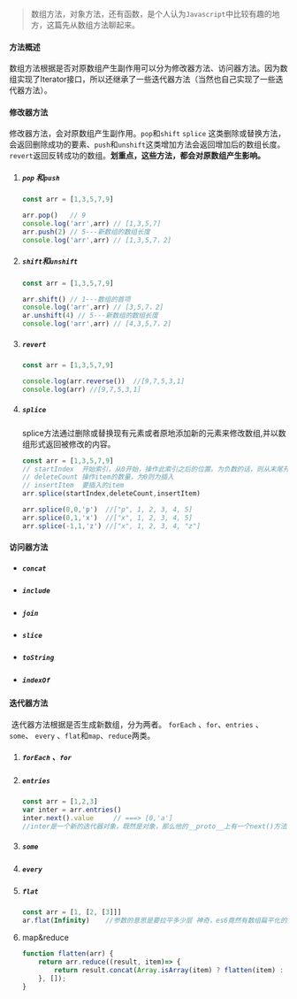 > 数组方法，对象方法，还有函数，是个人认为`Javascript`中比较有趣的地方，这篇先从数组方法聊起来。

#### 方法概述	

​		数组方法根据是否对原数组产生副作用可以分为修改器方法、访问器方法。因为数组实现了Iterator接口，所以还继承了一些迭代器方法（当然也自己实现了一些迭代器方法）。

#### 修改器方法

​		修改器方法，会对原数组产生副作用。`pop`和`shift`  `splice` 这类删除或替换方法，会返回删除成功的要素、`push`和`unshift`这类增加方法会返回增加后的数组长度。`revert`返回反转成功的数组。**划重点，这些方法，都会对原数组产生影响。**

1. ##### `pop` 和`push`

   ```javascript
   const arr = [1,3,5,7,9]
   
   arr.pop()   // 9
   console.log('arr',arr) // [1,3,5,7]
   arr.push(2) // 5---新数组的数组长度
   console.log('arr',arr) // [1,3,5,7，2]  
   ```

2. ##### `shift`和`unshift`

   ```js
   const arr = [1,3,5,7,9]
   
   arr.shift() // 1---数组的首项
   console.log('arr',arr) // [3,5,7，2]
   ar.unshift(4) // 5---新数组的数组长度
   console.log('arr',arr) // [4,3,5,7，2]
   ```

3. ##### `revert`

   ```javascript
   const arr = [1,3,5,7,9]
   
   console.log(arr.reverse())  //[9,7,5,3,1]
   console.log(arr) //[9,7,5,3,1]
   ```

4. ##### `splice`

   ​		splice方法通过删除或替换现有元素或者原地添加新的元素来修改数组,并以数组形式返回被修改的内容。

   ```javascript
   const arr = [1,3,5,7,9]
   // startIndex  开始索引，从0开始，操作此索引之后的位置。为负数的话，则从末尾开始计数。
   // deleteCount 操作item的数量，为0则为插入
   // insertItem  要插入的item
   arr.splice(startIndex,deleteCount,insertItem)
   
   arr.splice(0,0,'p')  //["p", 1, 2, 3, 4, 5]
   arr.splice(0,1,'x')  //["x", 1, 2, 3, 4, 5]
   arr.splice(-1,1,'z') //["x", 1, 2, 3, 4, "z"]
   ```

#### 访问器方法

- ##### `concat` 

- ##### `include` 

- ##### `join` 

- ##### `slice` 

- ##### `toString` 

- ##### `indexOf`

#### 迭代器方法

​			迭代器方法根据是否生成新数组，分为两者。  `forEach` 、`for`、`entries` 、 `some`、 `every` 、`flat`和`map`、`reduce`两类。

1. ##### `forEach` 、`for`

2. ##### `entries` 

   ```javascript
   const arr = [1,2,3]
   var inter = arr.entries()
   inter.next().value     // ===> [0,'a']
   //inter是一个新的迭代器对象，既然是对象，那么他的__proto__上有一个next()方法，可用于便利迭代器取得原数组
   ```

3. ##### `some`

4. ##### `every` 

5. ##### `flat`

   ```javascript
   const arr = [1, [2, [3]]]
   ar.flat(Infinity)    //参数的意思是要拉平多少层 神奇，es6竟然有数组扁平化的处理函数
   ```
   
6. map&reduce

   ```javascript
   function flatten(arr) {  
       return arr.reduce((result, item)=> {
           return result.concat(Array.isArray(item) ? flatten(item) : item);
       }, []);
   }
   ```
